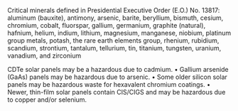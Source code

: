 

Critical minerals defined in Presidential Executive Order (E.O.) No. 13817: aluminum (bauxite), antimony, arsenic, barite, beryllium, bismuth, cesium, chromium, cobalt, fluorspar, gallium, germanium, graphite (natural), hafnium, helium, indium, lithium, magnesium, manganese, niobium, platinum group metals, potash, the rare earth elements group, rhenium, rubidium, scandium, strontium, tantalum, tellurium, tin, titanium, tungsten, uranium, vanadium, and zirconium

CDTe solar panels may be a hazardous due to cadmium.
• Gallium arsenide (GaAs) panels may be hazardous due to arsenic.
• Some older silicon solar panels may be hazardous waste for hexavalent chromium coatings.
• Newer, thin-film solar panels contain CIS/CIGS and may be hazardous due to copper and/or
selenium.
